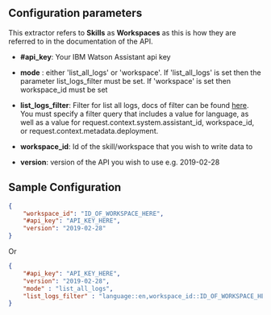 ## Configuration parameters
This extractor refers to **Skills** as **Workspaces** as this is how they are referred to in the documentation of the API.
  
- **#api_key**:
    Your IBM Watson Assistant api key
- **mode** :
  either 'list_all_logs' or 'workspace'. If 'list_all_logs' is set then the parameter list_logs_filter must be set. If 'workspace' is set then workspace_id must be set

- **list_logs_filter**:
        Filter for list all logs, docs of filter can be found [here](https://cloud.ibm.com/docs/assistant?topic=assistant-filter-reference#filter-reference). You must specify a filter query that includes a value for language, as well as a value for request.context.system.assistant_id, workspace_id, or request.context.metadata.deployment.
- **workspace_id**:
    Id of the skill/workspace that you wish to write data to 
  
- **version**:
    version of the API you wish to use e.g. 2019-02-28
  

## Sample Configuration
```json
{
    "workspace_id": "ID_OF_WORKSPACE_HERE",
    "#api_key": "API_KEY_HERE",
    "version": "2019-02-28"
}
```
Or
```json
{
    "#api_key": "API_KEY_HERE",
    "version": "2019-02-28",
    "mode" : "list_all_logs",
    "list_logs_filter" : "language::en,workspace_id::ID_OF_WORKSPACE_HERE"
}
```